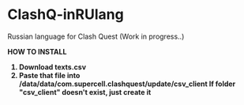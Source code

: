 # ClashQ-inRUlang
Russian language for Clash Quest (Work in progress..)

<b>HOW TO INSTALL
1. Download texts.csv
2. Paste that file into /data/data/com.supercell.clashquest/update/csv_client
If folder "csv_client" doesn't exist, just create it
